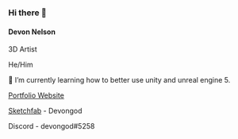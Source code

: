 ### Hi there 👋
#### **Devon Nelson**

 3D Artist

He/Him

🌱 I’m currently learning how to better use unity and unreal engine 5.
<!--[Google Link](https://github.com/DevonNelso/DevonNelso/edit/main/README.md)
-->
[Portfolio Website](https://devongod123.wixsite.com/devonnelsonportfolio)

[Sketchfab](https://sketchfab.com/devongod) - Devongod

Discord - devongod#5258

<!--![alt text](image.jpg)
-->
<!--
**DevonNelso/DevonNelso** is a ✨ _special_ ✨ repository because its `README.md` (this file) appears on your GitHub profile.

Here are some ideas to get you started:

- 🔭 I’m currently working on ...
- 🌱 I’m currently learning ...
- 👯 I’m looking to collaborate on ...
- 🤔 I’m looking for help with ...
- 💬 Ask me about ...
- 📫 How to reach me: ...
- 😄 Pronouns: ...
- ⚡ Fun fact: ...
-->
